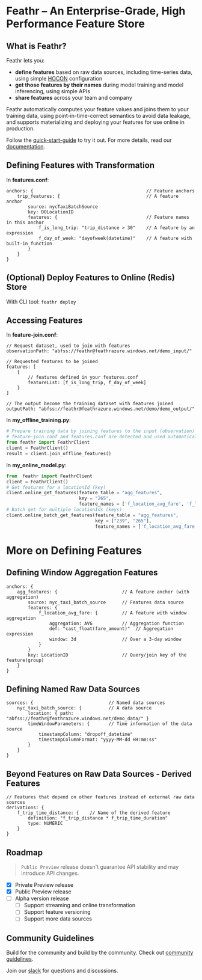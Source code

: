 Feathr – An Enterprise-Grade, High Performance Feature Store
===========================================

## What is Feathr?

Feathr lets you:
* **define features** based on raw data sources, including time-series data, using simple [HOCON](https://github.com/lightbend/config/blob/main/HOCON.md) configuration 
* **get those features by their names** during model training and model inferencing,
using simple APIs
* **share features** across your team and company

Feathr automatically computes your feature values and joins them to your training
data, using point-in-time-correct semantics to avoid data leakage, and supports materializing and deploying
your features for use online in production.

Follow the [quick-start-guide](docs/quickstart.md) to try it out.
For more details, read our [documentation](https://linkedin.github.io/feathr/).

## Defining Features with Transformation
In **features.conf**:
```
anchors: {                                          // Feature anchors
    trip_features: {                                // A feature anchor
        source: nycTaxiBatchSource
        key: DOLocationID
        features: {                                 // Feature names in this anchor
            f_is_long_trip: "trip_distance > 30"    // A feature by an expression
            f_day_of_week: "dayofweek(datetime)"    // A feature with built-in function
        }
    }
}
```

## (Optional) Deploy Features to Online (Redis) Store
With CLI tool: `feathr deploy`

## Accessing Features
In **feature-join.conf**:
```
// Request dataset, used to join with features 
observationPath: "abfss://feathr@feathrazure.windows.net/demo_input/"

// Requested features to be joined 
features: [      
    {
        // features defined in your features.conf
        featureList: [f_is_long_trip, f_day_of_week] 
    }
]

// The output become the training dataset with features joined
outputPath: "abfss://feathr@feathrazure.windows.net/demo/demo_output/"
```

In **my_offline_training.py**:
```python
# Prepare training data by joining features to the input (observation) data.
# feature-join.conf and features.conf are detected and used automatically.
from feathr import FeathrClient
client = FeathrClient()
result = client.join_offline_features()
```

In **my_online_model.py**:
```python
from  feathr import FeathrClient
client = FeathrClient()
# Get features for a locationId (key)
client.online_get_features(feature_table = "agg_features", 
                           key = "265",
                           feature_names = ['f_location_avg_fare', 'f_location_max_fare'])
# Batch get for multiple locationIds (keys)
client.online_batch_get_features(feature_table = "agg_features",
                                 key = ["239", "265"],
                                 feature_names = ['f_location_avg_fare', 'f_location_max_fare'])

```


# More on Defining Features

## Defining Window Aggregation Features
```
anchors: {
    agg_features: {                        // A feature anchor (with aggregation)
        source: nyc_taxi_batch_source      // Features data source
        features: {
            f_location_avg_fare: {         // A feature with window aggregation
                aggregation: AVG           // Aggregation function
                def: "cast_float(fare_amount)"  // Aggregation expression
                window: 3d                 // Over a 3-day window
            }
        }
        key: LocationID                    // Query/join key of the feature(group)
    }
}
```

## Defining Named Raw Data Sources
```
sources: {                            // Named data sources
    nyc_taxi_batch_source: {          // A data source
        location: { path: "abfss://feathr@feathrazure.windows.net/demo_data/" }
        timeWindowParameters: {       // Time information of the data source
            timestampColumn: "dropoff_datetime"
            timestampColumnFormat: "yyyy-MM-dd HH:mm:ss"
        }
    }
}
```

## Beyond Features on Raw Data Sources - Derived Features
```
// Features that depend on other features instead of external raw data sources
derivations: {    
    f_trip_time_distance: {    // Name of the derived feature
        definition: "f_trip_distance * f_trip_time_duration"
        type: NUMERIC
    }
}
```

## Roadmap
>`Public Preview` release doesn't guarantee API stability and may introduce API changes.

- [x] Private Preview release
- [x] Public Preview release
- [ ] Alpha version release
  - [ ] Support streaming and online transformation
  - [ ] Support feature versioning
  - [ ] Support more data sources

## Community Guidelines
Build for the community and build by the community. Check out [community guidelines](CONTRIBUTING.md).

Join our [slack](https://join.slack.com/t/feathrai/shared_invite/zt-14sxrbacj-7qo2bKL0LVG~4m0Z8gytZQ) for questions and discussions.
